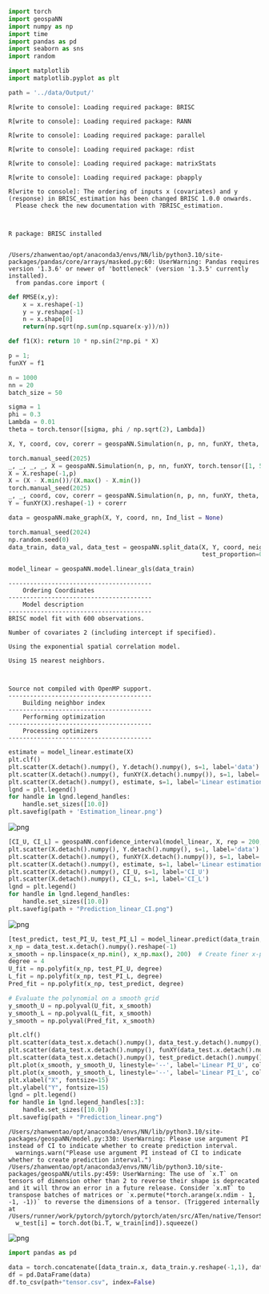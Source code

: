 ```python
import torch
import geospaNN
import numpy as np
import time
import pandas as pd
import seaborn as sns
import random

import matplotlib
import matplotlib.pyplot as plt

path = '../data/Output/'
```

    R[write to console]: Loading required package: BRISC
    
    R[write to console]: Loading required package: RANN
    
    R[write to console]: Loading required package: parallel
    
    R[write to console]: Loading required package: rdist
    
    R[write to console]: Loading required package: matrixStats
    
    R[write to console]: Loading required package: pbapply
    
    R[write to console]: The ordering of inputs x (covariates) and y (response) in BRISC_estimation has been changed BRISC 1.0.0 onwards.
      Please check the new documentation with ?BRISC_estimation.
    


    R package: BRISC installed


    /Users/zhanwentao/opt/anaconda3/envs/NN/lib/python3.10/site-packages/pandas/core/arrays/masked.py:60: UserWarning: Pandas requires version '1.3.6' or newer of 'bottleneck' (version '1.3.5' currently installed).
      from pandas.core import (



```python
def RMSE(x,y):
    x = x.reshape(-1)
    y = y.reshape(-1)
    n = x.shape[0]
    return(np.sqrt(np.sum(np.square(x-y))/n))
```


```python
def f1(X): return 10 * np.sin(2*np.pi * X)

p = 1;
funXY = f1

n = 1000
nn = 20
batch_size = 50

sigma = 1
phi = 0.3
Lambda = 0.01
theta = torch.tensor([sigma, phi / np.sqrt(2), Lambda])

X, Y, coord, cov, corerr = geospaNN.Simulation(n, p, nn, funXY, theta, range=[0, 1])
```


```python
torch.manual_seed(2025)
_, _, _, _, X = geospaNN.Simulation(n, p, nn, funXY, torch.tensor([1, 5, 0.01]), range=[0, 1])
X = X.reshape(-1,p)
X = (X - X.min())/(X.max() - X.min())
torch.manual_seed(2025)
_, _, coord, cov, corerr = geospaNN.Simulation(n, p, nn, funXY, theta, range=[0, 1])
Y = funXY(X).reshape(-1) + corerr
```


```python
data = geospaNN.make_graph(X, Y, coord, nn, Ind_list = None)

torch.manual_seed(2024)
np.random.seed(0)
data_train, data_val, data_test = geospaNN.split_data(X, Y, coord, neighbor_size=nn, 
                                                      test_proportion=0.2, val_proportion=0.2)
```


```python
model_linear = geospaNN.model.linear_gls(data_train)
```

    ---------------------------------------- 
    	Ordering Coordinates 
    ----------------------------------------
    	Model description
    ----------------------------------------
    BRISC model fit with 600 observations.
    
    Number of covariates 2 (including intercept if specified).
    
    Using the exponential spatial correlation model.
    
    Using 15 nearest neighbors.
    
    
    
    Source not compiled with OpenMP support.
    ----------------------------------------
    	Building neighbor index
    ----------------------------------------
    	Performing optimization
    ----------------------------------------
    	Processing optimizers
    ----------------------------------------



```python
estimate = model_linear.estimate(X)
plt.clf()
plt.scatter(X.detach().numpy(), Y.detach().numpy(), s=1, label='data')
plt.scatter(X.detach().numpy(), funXY(X.detach().numpy()), s=1, label='f(x)')
plt.scatter(X.detach().numpy(), estimate, s=1, label='Linear estimation')
lgnd = plt.legend()
for handle in lgnd.legend_handles:
    handle.set_sizes([10.0])
plt.savefig(path + 'Estimation_linear.png')
```


    
![png](output_6_0.png)
    



```python
[CI_U, CI_L] = geospaNN.confidence_interval(model_linear, X, rep = 200, quantiles = [97.5, 2.5])
plt.scatter(X.detach().numpy(), Y.detach().numpy(), s=1, label='data')
plt.scatter(X.detach().numpy(), funXY(X.detach().numpy()), s=1, label='f(x)')
plt.scatter(X.detach().numpy(), estimate, s=1, label='Linear estimation')
plt.scatter(X.detach().numpy(), CI_U, s=1, label='CI_U')
plt.scatter(X.detach().numpy(), CI_L, s=1, label='CI_L')
lgnd = plt.legend()
for handle in lgnd.legend_handles:
    handle.set_sizes([10.0])
plt.savefig(path + "Prediction_linear_CI.png")
```


    
![png](output_7_0.png)
    



```python
[test_predict, test_PI_U, test_PI_L] = model_linear.predict(data_train, data_test, CI = True)
x_np = data_test.x.detach().numpy().reshape(-1)
x_smooth = np.linspace(x_np.min(), x_np.max(), 200)  # Create finer x-points
degree = 4
U_fit = np.polyfit(x_np, test_PI_U, degree)
L_fit = np.polyfit(x_np, test_PI_L, degree)
Pred_fit = np.polyfit(x_np, test_predict, degree)

# Evaluate the polynomial on a smooth grid
y_smooth_U = np.polyval(U_fit, x_smooth)
y_smooth_L = np.polyval(L_fit, x_smooth)
y_smooth = np.polyval(Pred_fit, x_smooth)

plt.clf()
plt.scatter(data_test.x.detach().numpy(), data_test.y.detach().numpy(), s=1, label='data')
plt.scatter(data_test.x.detach().numpy(), funXY(data_test.x.detach().numpy()), s=1, label='f(x)')
plt.scatter(data_test.x.detach().numpy(), test_predict.detach().numpy(), s=1, label='Linear prediction')
plt.plot(x_smooth, y_smooth_U, linestyle='--', label='Linear PI_U', color = 'red', alpha = 0.5)
plt.plot(x_smooth, y_smooth_L, linestyle='--', label='Linear PI_L', color = 'red', alpha = 0.5)
plt.xlabel("X", fontsize=15)
plt.ylabel("Y", fontsize=15)
lgnd = plt.legend()
for handle in lgnd.legend_handles[:3]:
    handle.set_sizes([10.0])
plt.savefig(path + "Prediction_linear.png")
```

    /Users/zhanwentao/opt/anaconda3/envs/NN/lib/python3.10/site-packages/geospaNN/model.py:330: UserWarning: Please use argument PI instead of CI to indicate whether to create prediction interval.
      warnings.warn("Please use argument PI instead of CI to indicate whether to create prediction interval.")
    /Users/zhanwentao/opt/anaconda3/envs/NN/lib/python3.10/site-packages/geospaNN/utils.py:459: UserWarning: The use of `x.T` on tensors of dimension other than 2 to reverse their shape is deprecated and it will throw an error in a future release. Consider `x.mT` to transpose batches of matrices or `x.permute(*torch.arange(x.ndim - 1, -1, -1))` to reverse the dimensions of a tensor. (Triggered internally at /Users/runner/work/pytorch/pytorch/pytorch/aten/src/ATen/native/TensorShape.cpp:3575.)
      w_test[i] = torch.dot(bi.T, w_train[ind]).squeeze()



    
![png](output_8_1.png)
    



```python
import pandas as pd

data = torch.concatenate([data_train.x, data_train.y.reshape(-1,1), data_train.pos], axis = 1)
df = pd.DataFrame(data)
df.to_csv(path+"tensor.csv", index=False)
```

